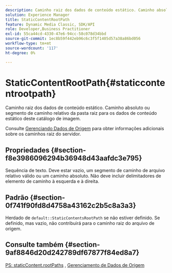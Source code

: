 ```yaml
---
description: Caminho raiz dos dados de conteúdo estático. Caminho absoluto ou segmento de caminho relativo da pasta raiz para os dados de conteúdo estático deste catálogo de imagem.
solution: Experience Manager
title: StaticContentRootPath
feature: Dynamic Media Classic, SDK/API
role: Developer,Business Practitioner
exl-id: 55ca44cd-4330-47e6-94cc-58c078d34bbd
source-git-commit: 1ec8b59f442eb96c6c3f5f1405d57a38a86bd056
workflow-type: tm+mt
source-wordcount: '117'
ht-degree: 0%

---
```


# StaticContentRootPath{#staticcontentrootpath}

Caminho raiz dos dados de conteúdo estático. Caminho absoluto ou segmento de caminho relativo da pasta raiz para os dados de conteúdo estático deste catálogo de imagem.

Consulte [Gerenciando Dados de Origem](../../../../../is-api/image-serving-api-ref/c-configuration-and-administration/c-configuration-and-administration.md#concept-1ec4d9f0e58a430cae045761f1ff9173) para obter informações adicionais sobre os caminhos raiz do servidor.

## Propriedades {#section-f8e3986096294b36948d43aafdc3e795}

Sequência de texto. Deve estar vazio, um segmento de caminho de arquivo relativo válido ou um caminho absoluto. Não deve incluir delimitadores de elemento de caminho à esquerda e à direita.

## Padrão {#section-0f741f90fd8d4758a43162c2b5c8a3a3}

Herdado de `default::StaticContentsRootPath` se não estiver definido. Se definido, mas vazio, não contribuirá para o caminho raiz do arquivo de origem.

## Consulte também {#section-9af8846d20d242789df67877f84ed8a7}

[PS: staticContent.rootPaths](../../../../../is-api/image-catalog/image-serving-api-ref/c-image-catalog-reference/c-attributes-reference/r-staticcontentrootpath.md#reference-a2b5368d078349828d282357681bb2a5) ,   [Gerenciamento de Dados de Origem](../../../../../is-api/image-serving-api-ref/c-configuration-and-administration/c-configuration-and-administration.md#concept-1ec4d9f0e58a430cae045761f1ff9173)
